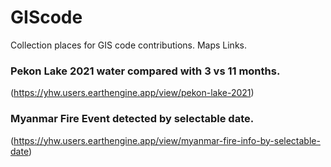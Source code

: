 # GIScode
Collection places for GIS code contributions. Maps Links.

### Pekon Lake 2021 water compared with 3 vs 11 months.
(https://yhw.users.earthengine.app/view/pekon-lake-2021)
### Myanmar Fire Event detected by selectable date.
(https://yhw.users.earthengine.app/view/myanmar-fire-info-by-selectable-date)
